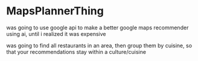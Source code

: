 # MapsPlannerThing
was going to use google api to make a better google maps recommender using ai, until i realized it was expensive

was going to find all restaurants in an area, then group them by cuisine, so that your recommendations stay within a culture/cuisine
